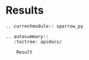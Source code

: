 # Results

```{eval-rst}
.. currentmodule:: sparrow_py

.. autosummary::
   :toctree: apidocs/

    Result
```